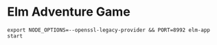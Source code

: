 # Elm Adventure Game

```
export NODE_OPTIONS=--openssl-legacy-provider && PORT=8992 elm-app start
```

